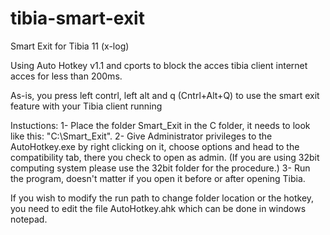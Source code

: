 # tibia-smart-exit
Smart Exit for Tibia 11 (x-log)


Using Auto Hotkey v1.1 and cports to block the acces tibia client internet acces for less than 200ms.

As-is, you press left contrl, left alt and q (Cntrl+Alt+Q) to use the smart exit feature with your Tibia client running

Instuctions:
1-
Place the folder Smart_Exit in the C folder, it needs to look like this: "C:\Smart_Exit".
2-
Give Administrator privileges to the AutoHotkey.exe by right clicking on it, choose options and head to the compatibility tab, there you check to open as admin.
(If you are using 32bit computing system please use the 32bit folder for the procedure.)
3-
Run the program, doesn't matter if you open it before or after opening Tibia.

If you wish to modify the run path to change folder location or the hotkey, you need to edit the file AutoHotkey.ahk which can be done in windows notepad.

